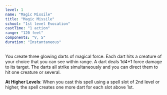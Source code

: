 ```yaml
---
level: 1
name: "Magic Missile"
title: "Magic Missile"
school: "1st level Evocation"
castTime: "1 action"
range: "120 feet"
components: "V, S"
duration: "Instantaneous"
---
```


You create three glowing darts of magical force. Each dart hits a creature of your choice that you can see within range. A dart deals 1d4+1 force damage to its target. The darts all strike simultaneously and you can direct them to hit one creature or several.

**At Higher Levels**: When you cast this spell using a spell slot of 2nd level or higher, the spell creates one more dart for each slot above 1st.

